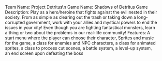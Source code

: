 Team Name: Project Detritus\n
Game Name: Shadows of Detritus
Game Description: Play as a hero/heroine that fights against the evil nested in their society. From as simple as clearing out the trash or taking down a long-corrupted government, work with your allies and mystical powers to end the issues in your city! Even though you are fighting fantastical monsters, learn a thing or two about the problems in our real-life community!
Features: A start menu where the player can choose their character, Sprites and music for the game, a class for enemies and NPC characters, a class for animated sprites, a class to process cut scenes, a battle system, a level-up system, an end screen upon defeating the boss
